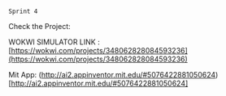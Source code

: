                                                                         Sprint 4
                 
               
Check the Project:

WOKWI SIMULATOR LINK : [https://wokwi.com/projects/348062828084593236](https://wokwi.com/projects/348062828084593236)

Mit App: (http://ai2.appinventor.mit.edu/#5076422881050624)[http://ai2.appinventor.mit.edu/#5076422881050624]   

 
